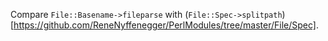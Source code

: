 Compare `File::Basename->fileparse` with (`File::Spec->splitpath`)[https://github.com/ReneNyffenegger/PerlModules/tree/master/File/Spec].

